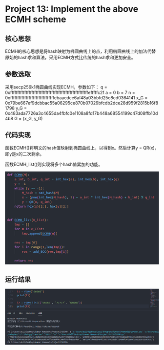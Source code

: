 # Project 13: Implement the above ECMH scheme

## 核心思想

ECMH的核心思想是将hash映射为椭圆曲线上的点，利用椭圆曲线上的加法代替原始的hash求和算法，采用ECMH方式比传统的hash求和更加安全。

## 参数选取

采用secp256k1椭圆曲线实现ECMH，参数如下：
q = 0xfffffffffffffffffffffffffffffffffffffffffffffffffffffffefffffc2f
a = 0
b = 7
n = 0xfffffffffffffffffffffffffffffffebaaedce6af48a03bbfd25e8cd0364141
x_G = 0x79be667ef9dcbbac55a06295ce870b07029bfcdb2dce28d959f2815b16f81798
y_G = 0x483ada7726a3c4655da4fbfc0e1108a8fd17b448a68554199c47d08ffb10d4b8
G = (x_G, y_G)

## 代码实现

函数ECMH()将明文的hash值映射到椭圆曲线上，以得到x。然后计算y = QR(x)，即y是x的二次剩余。

函数ECMH_list()则实现将多个hash值累加的功能。

![Alt text](1.png)

## 运行结果

![Alt text](2.png)

